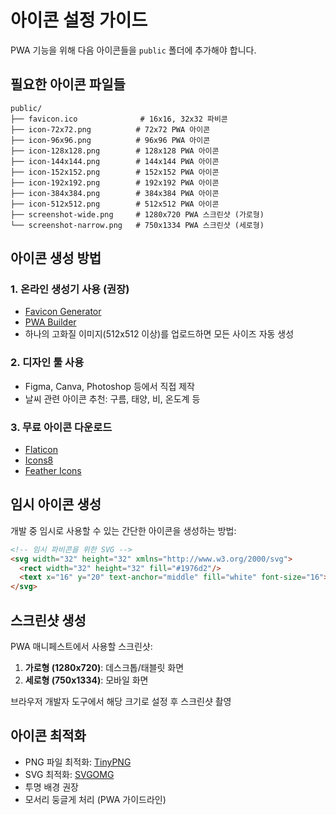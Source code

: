 # 아이콘 설정 가이드

PWA 기능을 위해 다음 아이콘들을 `public` 폴더에 추가해야 합니다.

## 필요한 아이콘 파일들

```
public/
├── favicon.ico              # 16x16, 32x32 파비콘
├── icon-72x72.png          # 72x72 PWA 아이콘
├── icon-96x96.png          # 96x96 PWA 아이콘  
├── icon-128x128.png        # 128x128 PWA 아이콘
├── icon-144x144.png        # 144x144 PWA 아이콘
├── icon-152x152.png        # 152x152 PWA 아이콘
├── icon-192x192.png        # 192x192 PWA 아이콘
├── icon-384x384.png        # 384x384 PWA 아이콘
├── icon-512x512.png        # 512x512 PWA 아이콘
├── screenshot-wide.png     # 1280x720 PWA 스크린샷 (가로형)
└── screenshot-narrow.png   # 750x1334 PWA 스크린샷 (세로형)
```

## 아이콘 생성 방법

### 1. 온라인 생성기 사용 (권장)
- [Favicon Generator](https://realfavicongenerator.net/)
- [PWA Builder](https://www.pwabuilder.com/)
- 하나의 고화질 이미지(512x512 이상)를 업로드하면 모든 사이즈 자동 생성

### 2. 디자인 툴 사용
- Figma, Canva, Photoshop 등에서 직접 제작
- 날씨 관련 아이콘 추천: 구름, 태양, 비, 온도계 등

### 3. 무료 아이콘 다운로드
- [Flaticon](https://www.flaticon.com/)
- [Icons8](https://icons8.com/)
- [Feather Icons](https://feathericons.com/)

## 임시 아이콘 생성

개발 중 임시로 사용할 수 있는 간단한 아이콘을 생성하는 방법:

```html
<!-- 임시 파비콘을 위한 SVG -->
<svg width="32" height="32" xmlns="http://www.w3.org/2000/svg">
  <rect width="32" height="32" fill="#1976d2"/>
  <text x="16" y="20" text-anchor="middle" fill="white" font-size="16">🌤</text>
</svg>
```

## 스크린샷 생성

PWA 매니페스트에서 사용할 스크린샷:

1. **가로형 (1280x720)**: 데스크톱/태블릿 화면
2. **세로형 (750x1334)**: 모바일 화면

브라우저 개발자 도구에서 해당 크기로 설정 후 스크린샷 촬영

## 아이콘 최적화

- PNG 파일 최적화: [TinyPNG](https://tinypng.com/)
- SVG 최적화: [SVGOMG](https://jakearchibald.github.io/svgomg/)
- 투명 배경 권장
- 모서리 둥글게 처리 (PWA 가이드라인)